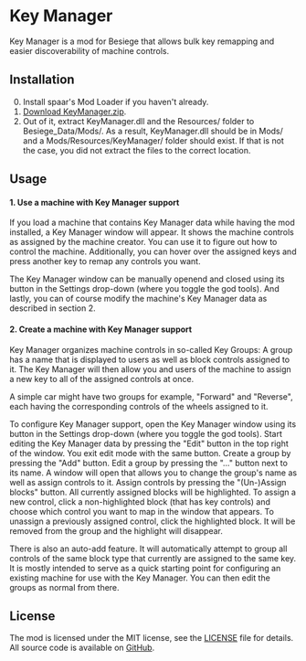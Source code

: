# Key Manager

Key Manager is a mod for Besiege that allows bulk key remapping and easier discoverability of machine controls.

## Installation

0. Install spaar's Mod Loader if you haven't already.
1. [Download KeyManager.zip](https://github.com/spaar/key-manager-mod/releases/latest).
2. Out of it, extract KeyManager.dll and the Resources/ folder to Besiege_Data/Mods/.
   As a result, KeyManager.dll should be in Mods/ and a Mods/Resources/KeyManager/ folder should exist.
   If that is not the case, you did not extract the files to the correct location.
   
## Usage

#### 1. Use a machine with Key Manager support

If you load a machine that contains Key Manager data while having the mod installed, a Key Manager window will appear.
It shows the machine controls as assigned by the machine creator. You can use it to figure out how to control the machine.
Additionally, you can hover over the assigned keys and press another key to remap any controls you want.

The Key Manager window can be manually openend and closed using its button in the Settings drop-down (where you toggle the god tools).
And lastly, you can of course modify the machine's Key Manager data as described in section 2.

#### 2. Create a machine with Key Manager support

Key Manager organizes machine controls in so-called Key Groups: A group has a name that is displayed to users as well as block controls assigned to it.
The Key Manager will then allow you and users of the machine to assign a new key to all of the assigned controls at once.

A simple car might have two groups for example, "Forward" and "Reverse", each having the corresponding controls of the wheels assigned to it.

To configure Key Manager support, open the Key Manager window using its button in the Settings drop-down (where you toggle the god tools).
Start editing the Key Manager data by pressing the "Edit" button in the top right of the window. You exit edit mode with the same button.
Create a group by pressing the "Add" button.
Edit a group by pressing the "..." button next to its name. A window will open that allows you to change the group's name as well as assign controls to it.
Assign controls by pressing the "(Un-)Assign blocks" button. All currently assigned blocks will be highlighted.
To assign a new control, click a non-highlighted block (that has key controls) and choose which control you want to map in the window that appears.
To unassign a previously assigned control, click the highlighted block. It will be removed from the group and the highlight will disappear.

There is also an auto-add feature. It will automatically attempt to group all controls of the same block type that currently are assigned to the same key.
It is mostly intended to serve as a quick starting point for configuring an existing machine for use with the Key Manager. You can then edit the groups
as normal from there.

## License

The mod is licensed under the MIT license, see the [LICENSE](./LICENSE) file for details.
All source code is available on [GitHub](https://github.com/spaar/key-manager-mod/).